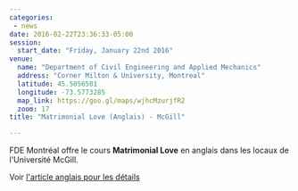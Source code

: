 ```yaml
---
categories:
 - news
date: 2016-02-22T23:36:33-05:00
session:
  start_date: "Friday, January 22nd 2016"
venue:
  name: "Department of Civil Engineering and Applied Mechanics"
  address: "Corner Milton & University, Montreal"
  latitude: 45.5056501
  longitude: -73.5773285
  map_link: https://goo.gl/maps/wjhcMzurjfR2
  zoom: 17
title: "Matrimonial Love (Anglais) - McGill"

---
```


FDE Montréal offre le cours **Matrimonial Love** en anglais dans les locaux de
l'Université McGill.

Voir [l'article anglais pour les détails](ref:session-2016-01-matrimonial-love-english)
